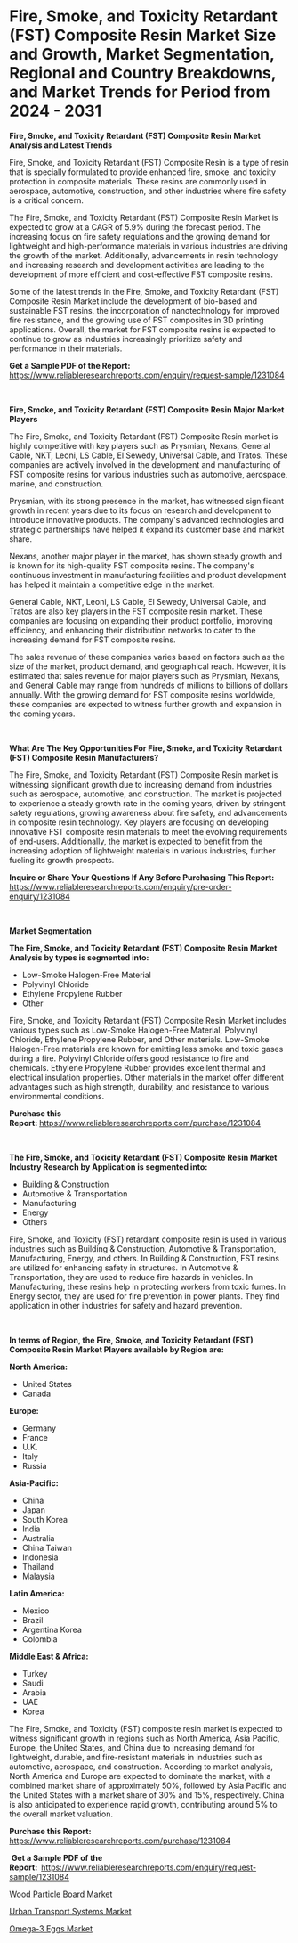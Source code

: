 <p><h1>Fire, Smoke, and Toxicity Retardant (FST) Composite Resin Market Size and Growth, Market Segmentation, Regional and Country Breakdowns, and Market Trends for Period from 2024 -  2031</h1></p><p><strong>Fire, Smoke, and Toxicity Retardant (FST) Composite Resin Market Analysis and Latest Trends</strong></p>
<p><p>Fire, Smoke, and Toxicity Retardant (FST) Composite Resin is a type of resin that is specially formulated to provide enhanced fire, smoke, and toxicity protection in composite materials. These resins are commonly used in aerospace, automotive, construction, and other industries where fire safety is a critical concern.</p><p>The Fire, Smoke, and Toxicity Retardant (FST) Composite Resin Market is expected to grow at a CAGR of 5.9% during the forecast period. The increasing focus on fire safety regulations and the growing demand for lightweight and high-performance materials in various industries are driving the growth of the market. Additionally, advancements in resin technology and increasing research and development activities are leading to the development of more efficient and cost-effective FST composite resins.</p><p>Some of the latest trends in the Fire, Smoke, and Toxicity Retardant (FST) Composite Resin Market include the development of bio-based and sustainable FST resins, the incorporation of nanotechnology for improved fire resistance, and the growing use of FST composites in 3D printing applications. Overall, the market for FST composite resins is expected to continue to grow as industries increasingly prioritize safety and performance in their materials.</p></p>
<p><strong>Get a Sample PDF of the Report:&nbsp;</strong> <a href="https://www.reliableresearchreports.com/enquiry/request-sample/1231084">https://www.reliableresearchreports.com/enquiry/request-sample/1231084</a></p>
<p>&nbsp;</p>
<p><strong>Fire, Smoke, and Toxicity Retardant (FST) Composite Resin Major Market Players</strong></p>
<p><p>The Fire, Smoke, and Toxicity Retardant (FST) Composite Resin market is highly competitive with key players such as Prysmian, Nexans, General Cable, NKT, Leoni, LS Cable, El Sewedy, Universal Cable, and Tratos. These companies are actively involved in the development and manufacturing of FST composite resins for various industries such as automotive, aerospace, marine, and construction.</p><p>Prysmian, with its strong presence in the market, has witnessed significant growth in recent years due to its focus on research and development to introduce innovative products. The company's advanced technologies and strategic partnerships have helped it expand its customer base and market share.</p><p>Nexans, another major player in the market, has shown steady growth and is known for its high-quality FST composite resins. The company's continuous investment in manufacturing facilities and product development has helped it maintain a competitive edge in the market.</p><p>General Cable, NKT, Leoni, LS Cable, El Sewedy, Universal Cable, and Tratos are also key players in the FST composite resin market. These companies are focusing on expanding their product portfolio, improving efficiency, and enhancing their distribution networks to cater to the increasing demand for FST composite resins.</p><p>The sales revenue of these companies varies based on factors such as the size of the market, product demand, and geographical reach. However, it is estimated that sales revenue for major players such as Prysmian, Nexans, and General Cable may range from hundreds of millions to billions of dollars annually. With the growing demand for FST composite resins worldwide, these companies are expected to witness further growth and expansion in the coming years.</p></p>
<p>&nbsp;</p>
<p><strong>What Are The Key Opportunities For Fire, Smoke, and Toxicity Retardant (FST) Composite Resin Manufacturers?</strong></p>
<p><p>The Fire, Smoke, and Toxicity Retardant (FST) Composite Resin market is witnessing significant growth due to increasing demand from industries such as aerospace, automotive, and construction. The market is projected to experience a steady growth rate in the coming years, driven by stringent safety regulations, growing awareness about fire safety, and advancements in composite resin technology. Key players are focusing on developing innovative FST composite resin materials to meet the evolving requirements of end-users. Additionally, the market is expected to benefit from the increasing adoption of lightweight materials in various industries, further fueling its growth prospects.</p></p>
<p><strong>Inquire or Share Your Questions If Any Before Purchasing This Report:</strong> <a href="https://www.reliableresearchreports.com/enquiry/pre-order-enquiry/1231084">https://www.reliableresearchreports.com/enquiry/pre-order-enquiry/1231084</a></p>
<p>&nbsp;</p>
<p><strong>Market Segmentation</strong></p>
<p><strong>The Fire, Smoke, and Toxicity Retardant (FST) Composite Resin Market Analysis by types is segmented into:</strong></p>
<p><ul><li>Low-Smoke Halogen-Free Material</li><li>Polyvinyl Chloride</li><li>Ethylene Propylene Rubber</li><li>Other</li></ul></p>
<p><p>Fire, Smoke, and Toxicity Retardant (FST) Composite Resin Market includes various types such as Low-Smoke Halogen-Free Material, Polyvinyl Chloride, Ethylene Propylene Rubber, and Other materials. Low-Smoke Halogen-Free materials are known for emitting less smoke and toxic gases during a fire. Polyvinyl Chloride offers good resistance to fire and chemicals. Ethylene Propylene Rubber provides excellent thermal and electrical insulation properties. Other materials in the market offer different advantages such as high strength, durability, and resistance to various environmental conditions.</p></p>
<p><strong>Purchase this Report:&nbsp;</strong><a href="https://www.reliableresearchreports.com/purchase/1231084">https://www.reliableresearchreports.com/purchase/1231084</a></p>
<p>&nbsp;</p>
<p><strong>The Fire, Smoke, and Toxicity Retardant (FST) Composite Resin Market Industry Research by Application is segmented into:</strong></p>
<p><ul><li>Building & Construction</li><li>Automotive & Transportation</li><li>Manufacturing</li><li>Energy</li><li>Others</li></ul></p>
<p><p>Fire, Smoke, and Toxicity (FST) retardant composite resin is used in various industries such as Building & Construction, Automotive & Transportation, Manufacturing, Energy, and others. In Building & Construction, FST resins are utilized for enhancing safety in structures. In Automotive & Transportation, they are used to reduce fire hazards in vehicles. In Manufacturing, these resins help in protecting workers from toxic fumes. In Energy sector, they are used for fire prevention in power plants. They find application in other industries for safety and hazard prevention.</p></p>
<p>&nbsp;</p>
<p><strong>In terms of Region, the Fire, Smoke, and Toxicity Retardant (FST) Composite Resin Market Players available by Region are:</strong></p>
<p>
    <p> <strong> North America: </strong>
        <ul>
            <li>United States</li>
            <li>Canada</li>
        </ul>
        </p> 
    <p> <strong> Europe: </strong>
        <ul>
            <li>Germany</li>
            <li>France</li>
            <li>U.K.</li>
            <li>Italy</li>
            <li>Russia</li>
        </ul>
        </p> 
    <p> <strong> Asia-Pacific: </strong>
        <ul>
            <li>China</li>
            <li>Japan</li>
            <li>South Korea</li>
            <li>India</li>
            <li>Australia</li>
            <li>China Taiwan</li>
            <li>Indonesia</li>
            <li>Thailand</li>
            <li>Malaysia</li>
        </ul>
        </p> 
    <p> <strong> Latin America: </strong>
        <ul>
            <li>Mexico</li>
            <li>Brazil</li>
            <li>Argentina Korea</li>
            <li>Colombia</li>
        </ul>
        </p> 
    <p> <strong> Middle East & Africa: </strong>
        <ul>
            <li>Turkey</li>
            <li>Saudi</li>
            <li>Arabia</li>
            <li>UAE</li>
            <li>Korea</li>
        </ul>
    </p>
    </p>
<p><p>The Fire, Smoke, and Toxicity (FST) composite resin market is expected to witness significant growth in regions such as North America, Asia Pacific, Europe, the United States, and China due to increasing demand for lightweight, durable, and fire-resistant materials in industries such as automotive, aerospace, and construction. According to market analysis, North America and Europe are expected to dominate the market, with a combined market share of approximately 50%, followed by Asia Pacific and the United States with a market share of 30% and 15%, respectively. China is also anticipated to experience rapid growth, contributing around 5% to the overall market valuation.</p></p>
<p><strong>Purchase this Report: </strong><a href="https://www.reliableresearchreports.com/purchase/1231084">https://www.reliableresearchreports.com/purchase/1231084</a></p>
<p>&nbsp;<strong>Get a Sample PDF of the Report:&nbsp;&nbsp;</strong><a href="https://www.reliableresearchreports.com/enquiry/request-sample/1231084">https://www.reliableresearchreports.com/enquiry/request-sample/1231084</a></p>
<p><strong></strong></p>
<p><p><a href="https://view.publitas.com/reportprime-1/wood-particle-board-market-furnish-information-about-market-size-market-share-market-dynamics-and-projections-spanning-from-2023-to-2030/">Wood Particle Board Market</a></p><p><a href="https://view.publitas.com/reportprime-1/urban-transport-systems-market-analysis-and-market-size-global-industry-overview-market-segmentation-and-forecast-2023-to-2030/">Urban Transport Systems Market</a></p><p><a href="https://view.publitas.com/reportprime-1/omega-3-eggs-market-size-growing-and-forecasted-for-period-from-2023-2030-and-provides-complete-market-analysis-of-this-market/">Omega-3 Eggs Market</a></p></p>